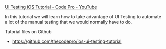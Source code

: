 [UI Testing iOS Tutorial - Code Pro - YouTube](https://youtu.be/rmKbsQ41wVY?si=rwW_DuvrzY8lrAE4)

In this tutorial we will learn how to take advantage of UI Testing to automate a lot of the manual testing that we would normally have to do.

Tutorial files on Github 

* https://github.com/thecodepro/ios-ui-testing-tutorial
